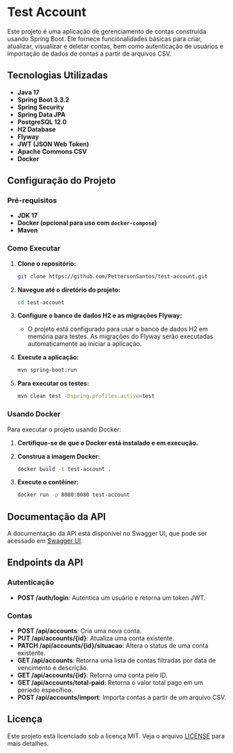 # **Test Account**

Este projeto é uma aplicação de gerenciamento de contas construída usando Spring Boot. Ele fornece funcionalidades básicas para criar, atualizar, visualizar e deletar contas, bem como autenticação de usuários e importação de dados de contas a partir de arquivos CSV.

## **Tecnologias Utilizadas**

- **Java 17**
- **Spring Boot 3.3.2**
- **Spring Security**
- **Spring Data JPA**
- **PostgreSQL 12.0**
- **H2 Database**
- **Flyway**
- **JWT (JSON Web Token)**
- **Apache Commons CSV**
- **Docker**

## **Configuração do Projeto**

### **Pré-requisitos**

- **JDK 17**
- **Docker (opcional para uso com `docker-compose`)**
- **Maven**

### **Como Executar**

1. **Clone o repositório:**
    ```bash
    git clone https://github.com/PettersonSantos/test-account.git
    ```

2. **Navegue até o diretório do projeto:**
    ```bash
    cd test-account
    ```

3. **Configure o banco de dados H2 e as migrações Flyway:**

    - O projeto está configurado para usar o banco de dados H2 em memória para testes. As migrações do Flyway serão executadas automaticamente ao iniciar a aplicação.

4. **Execute a aplicação:**
    ```bash
    mvn spring-boot:run
    ```

5. **Para executar os testes:**
    ```bash
    mvn clean test -Dspring.profiles.active=test
    ```

### **Usando Docker**

Para executar o projeto usando Docker:

1. **Certifique-se de que o Docker está instalado e em execução.**

2. **Construa a imagem Docker:**
    ```bash
    docker build -t test-account .
    ```

3. **Execute o contêiner:**
    ```bash
    docker run -p 8080:8080 test-account
    ```

## **Documentação da API**

A documentação da API está disponível no Swagger UI, que pode ser acessado em [Swagger UI](http://localhost:8080/swagger-ui/index.html).

## **Endpoints da API**

### **Autenticação**

- **POST /auth/login**: Autentica um usuário e retorna um token JWT.

### **Contas**

- **POST /api/accounts**: Cria uma nova conta.
- **PUT /api/accounts/{id}**: Atualiza uma conta existente.
- **PATCH /api/accounts/{id}/situacao**: Altera o status de uma conta existente.
- **GET /api/accounts**: Retorna uma lista de contas filtradas por data de vencimento e descrição.
- **GET /api/accounts/{id}**: Retorna uma conta pelo ID.
- **GET /api/accounts/total-paid**: Retorna o valor total pago em um período específico.
- **POST /api/accounts/import**: Importa contas a partir de um arquivo CSV.

## **Licença**

Este projeto está licenciado sob a licença MIT. Veja o arquivo [LICENSE](LICENSE) para mais detalhes.
